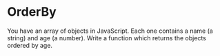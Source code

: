 # OrderBy
You have an array of objects in JavaScript. Each one contains a name (a string) and age (a number). Write a function which returns the objects ordered by age.
